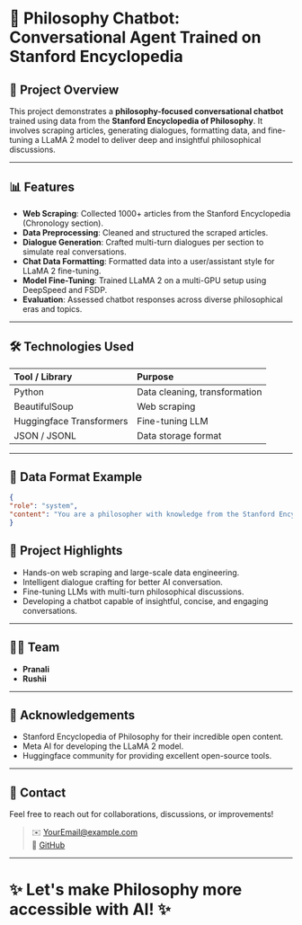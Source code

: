 # 🧠 Philosophy Chatbot: Conversational Agent Trained on Stanford Encyclopedia

## 📁 Project Overview
This project demonstrates a **philosophy-focused conversational chatbot** trained using data from the **Stanford Encyclopedia of Philosophy**. It involves scraping articles, generating dialogues, formatting data, and fine-tuning a LLaMA 2 model to deliver deep and insightful philosophical discussions.

---

## 📊 Features
- **Web Scraping**: Collected 1000+ articles from the Stanford Encyclopedia (Chronology section).
- **Data Preprocessing**: Cleaned and structured the scraped articles.
- **Dialogue Generation**: Crafted multi-turn dialogues per section to simulate real conversations.
- **Chat Data Formatting**: Formatted data into a user/assistant style for LLaMA 2 fine-tuning.
- **Model Fine-Tuning**: Trained LLaMA 2 on a multi-GPU setup using DeepSpeed and FSDP.
- **Evaluation**: Assessed chatbot responses across diverse philosophical eras and topics.

---

## 🛠️ Technologies Used
| Tool / Library  | Purpose |
|:----------------|:--------|
| Python | Data cleaning, transformation |
| BeautifulSoup | Web scraping |
| Huggingface Transformers | Fine-tuning LLM |
| JSON / JSONL | Data storage format |


---

## 🧺 Data Format Example
```json
{
"role": "system",
"content": "You are a philosopher with knowledge from the Stanford Encyclopedia of Philosophy. Answer questions concisely and thoughtfully, maintaining a natural conversation flow."
}
```


## 🌟 Project Highlights
- Hands-on web scraping and large-scale data engineering.
- Intelligent dialogue crafting for better AI conversation.
- Fine-tuning LLMs with multi-turn philosophical discussions.
- Developing a chatbot capable of insightful, concise, and engaging conversations.

---

## 👩‍💻 Team
- **Pranali** 
- **Rushii** 

---

## 📜 Acknowledgements
- Stanford Encyclopedia of Philosophy for their incredible open content.
- Meta AI for developing the LLaMA 2 model.
- Huggingface community for providing excellent open-source tools.

---

## 📨 Contact
Feel free to reach out for collaborations, discussions, or improvements!

> ✉️ [YourEmail@example.com](rushisutar15@gmail.com)  
> 🔗  [GitHub](https://github.com/rushi15003)

---

# ✨ Let's make Philosophy more accessible with AI! ✨
